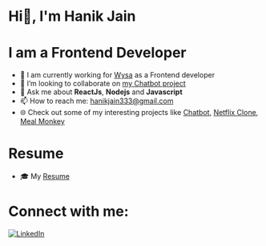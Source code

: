 # Hi👋, I'm Hanik Jain



# I am a Frontend Developer

- 🔭 I am currently working for [Wysa](https://wysa.com/) as a Frontend developer 
- 👯 I’m looking to collaborate on [my Chatbot project](https://github.com/HanikJain/chatbot/)
- 💬 Ask me about **ReactJs**, **Nodejs** and **Javascript**
- 📫 How to reach me: hanikjain333@gmail.com 
- :globe_with_meridians: Check out some of my interesting projects like [Chatbot](https://github.com/HanikJain/chatbot/), [Netflix Clone](https://github.com/HanikJain/netflix-clone), [Meal Monkey](https://github.com/HanikJain/food-ordering-website)
  
# Resume
- 🎓 My [Resume](https://drive.google.com/file/d/1f0hsmMr5Uba9XonULXzOQozU4qe6HkHM/view)



# Connect with me:

[![LinkedIn](https://img.shields.io/badge/LinkedIn-0077B5?style=for-the-badge&logo=linkedin&logoColor=white)](https://www.linkedin.com/in/hanik-jain-19a211144/)

